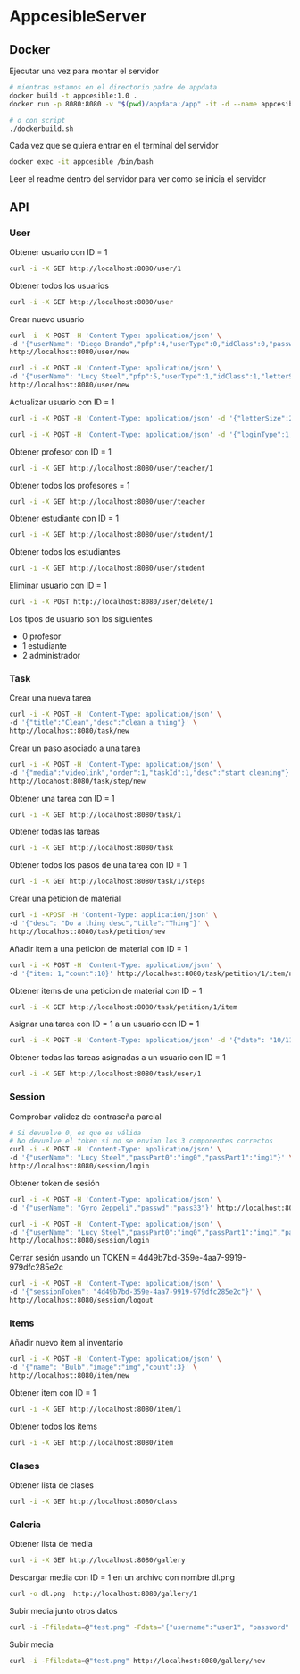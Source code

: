 # AppcesibleServer

## Docker

Ejecutar una vez para montar el servidor
```sh
# mientras estamos en el directorio padre de appdata
docker build -t appcesible:1.0 .   
docker run -p 8080:8080 -v "$(pwd)/appdata:/app" -it -d --name appcesible appcesible:1.0
```
```sh
# o con script
./dockerbuild.sh
```
Cada vez que se quiera entrar en el terminal del servidor
```sh
docker exec -it appcesible /bin/bash
```
Leer el readme dentro del servidor para ver como se inicia el servidor

## API

### User

Obtener usuario con ID = 1
```sh
curl -i -X GET http://localhost:8080/user/1
```
Obtener todos los usuarios
```sh
curl -i -X GET http://localhost:8080/user
```
Crear nuevo usuario
```sh
curl -i -X POST -H 'Content-Type: application/json' \
-d '{"userName": "Diego Brando","pfp":4,"userType":0,"idClass":0,"passwd":"pass"}' \
http://localhost:8080/user/new
```
```sh
curl -i -X POST -H 'Content-Type: application/json' \
-d '{"userName": "Lucy Steel","pfp":5,"userType":1,"idClass":1,"letterSize":20,"interactionFormat":2,"loginType":1,"passPart0":"img0","passPart1":"img1","passPart2":"img2"}' \
http://localhost:8080/user/new
```
Actualizar usuario con ID = 1
```sh
curl -i -X POST -H 'Content-Type: application/json' -d '{"letterSize":23}' http://localhost:8080/user/1
```
```sh
curl -i -X POST -H 'Content-Type: application/json' -d '{"loginType":1,"passPart0":"img0","passPart1":"img1","passPart2":"img2"}' http://localhost:8080/user/1
```
Obtener profesor con ID = 1
```sh
curl -i -X GET http://localhost:8080/user/teacher/1
```
Obtener todos los profesores = 1
```sh
curl -i -X GET http://localhost:8080/user/teacher
```
Obtener estudiante con ID = 1
```sh
curl -i -X GET http://localhost:8080/user/student/1
```
Obtener todos los estudiantes
```sh
curl -i -X GET http://localhost:8080/user/student
```
Eliminar usuario con ID = 1
```sh
curl -i -X POST http://localhost:8080/user/delete/1
```
Los tipos de usuario son los siguientes
- 0 profesor
- 1 estudiante
- 2 administrador


### Task

Crear una nueva tarea
```sh
curl -i -X POST -H 'Content-Type: application/json' \
-d '{"title":"Clean","desc":"clean a thing"}' \
http://localhost:8080/task/new
```
Crear un paso asociado a una tarea
```sh
curl -i -X POST -H 'Content-Type: application/json' \
-d '{"media":"videolink","order":1,"taskId":1,"desc":"start cleaning"}' \
http://locahost:8080/task/step/new
```
Obtener una tarea con ID = 1
```sh
curl -i -X GET http://localhost:8080/task/1
```
Obtener todas las tareas
```sh
curl -i -X GET http://localhost:8080/task
```
Obtener todos los pasos de una tarea con ID = 1
```sh
curl -i -X GET http://localhost:8080/task/1/steps
```
Crear una peticion de material
```sh
curl -i -XPOST -H 'Content-Type: application/json' \
-d '{"desc": "Do a thing desc","title":"Thing"}' \
http://localhost:8080/task/petition/new
```
Añadir item a una peticion de material con ID = 1
```sh
curl -i -X POST -H 'Content-Type: application/json' \
-d '{"item: 1,"count":10}' http://localhost:8080/task/petition/1/item/new
```
Obtener items de una peticion de material con ID = 1
```sh
curl -i -X GET http://localhost:8080/task/petition/1/item
```
Asignar una tarea con ID = 1 a un usuario con ID = 1
```sh
curl -i -X POST -H 'Content-Type: application/json' -d '{"date": "10/11/24","user":1}' http://localhost:8080/task/1/assign
```
Obtener todas las tareas asignadas a un usuario con ID = 1
```sh
curl -i -X GET http://localhost:8080/task/user/1
```
### Session

Comprobar validez de contraseña parcial
```sh
# Si devuelve 0, es que es válida
# No devuelve el token si no se envian los 3 componentes correctos
curl -i -X POST -H 'Content-Type: application/json' \
-d '{"userName": "Lucy Steel","passPart0":"img0","passPart1":"img1"}' \
http://localhost:8080/session/login
```

Obtener token de sesión
```sh
curl -i -X POST -H 'Content-Type: application/json' \
-d '{"userName": "Gyro Zeppeli","passwd":"pass33"}' http://localhost:8080/session/login
```
```sh
curl -i -X POST -H 'Content-Type: application/json' \
-d '{"userName": "Lucy Steel","passPart0":"img0","passPart1":"img1","passPart2":"img2"}' \
http://localhost:8080/session/login
```
Cerrar sesión usando un TOKEN = 4d49b7bd-359e-4aa7-9919-979dfc285e2c
```sh
curl -i -X POST -H 'Content-Type: application/json' \
-d '{"sessionToken": "4d49b7bd-359e-4aa7-9919-979dfc285e2c"}' \
http://localhost:8080/session/logout
```
### Items

Añadir nuevo item al inventario
```sh
curl -i -X POST -H 'Content-Type: application/json' \
-d '{"name": "Bulb","image":"img","count":3}' \
http://localhost:8080/item/new
```
Obtener item con ID = 1
```sh
curl -i -X GET http://localhost:8080/item/1
```
Obtener todos los items
```sh
curl -i -X GET http://localhost:8080/item
```

### Clases

Obtener lista de clases
```sh
curl -i -X GET http://localhost:8080/class
```

### Galeria

Obtener lista de media
```sh
curl -i -X GET http://localhost:8080/gallery
```

Descargar media con ID = 1 en un archivo con nombre dl.png
```sh
curl -o dl.png  http://localhost:8080/gallery/1
```
Subir media junto otros datos
```sh
curl -i -Ffiledata=@"test.png" -Fdata='{"username":"user1", "password":"password"}'  http://localhost:8080/gallery/new
```

Subir media
```sh
curl -i -Ffiledata=@"test.png" http://localhost:8080/gallery/new
```


